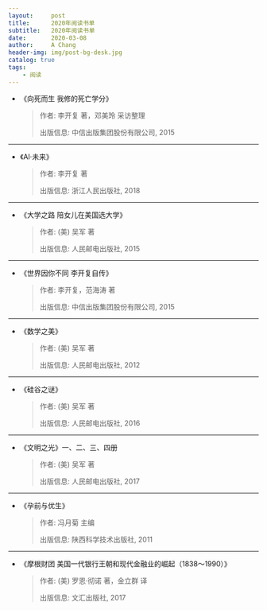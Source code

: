 ```yaml
---
layout:     post
title:      2020年阅读书单
subtitle:   2020年阅读书单
date:       2020-03-08
author:     A Chang
header-img: img/post-bg-desk.jpg
catalog: true
tags:
    - 阅读
---
```



- 《向死而生 我修的死亡学分》
    > 作者: 李开复 著，邓美玲 采访整理
    > 
    > 出版信息: 中信出版集团股份有限公司, 2015

---

- 《AI·未来》
    > 作者: 李开复 著
    >
    > 出版信息: 浙江人民出版社, 2018

---

- 《大学之路 陪女儿在美国选大学》
    > 作者: (美) 吴军 著
    >
    > 出版信息: 人民邮电出版社, 2015

---

- 《世界因你不同 李开复自传》
    > 作者: 李开复，范海涛 著
    >
    > 出版信息: 中信出版集团股份有限公司, 2015

---

- 《数学之美》
    > 作者: (美) 吴军 著
    >
    > 出版信息: 人民邮电出版社, 2012

---

- 《硅谷之谜》
    > 作者: (美) 吴军 著
    >
    > 出版信息: 人民邮电出版社, 2016

---

- 《文明之光》一、二、三、四册
    > 作者: (美) 吴军 著
    >
    > 出版信息: 人民邮电出版社, 2017

---

- 《孕前与优生》
    > 作者: 冯月菊 主编 
    >
    > 出版信息: 陕西科学技术出版社, 2011

---

- 《摩根财团 美国一代银行王朝和现代金融业的崛起（1838～1990）》
    > 作者: (美) 罗恩·彻诺 著，金立群 译
    >
    > 出版信息: 文汇出版社, 2017